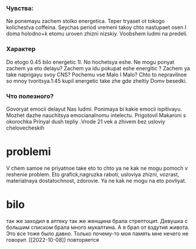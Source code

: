 
### Чувства:
Ne ponemayu zachem stolko energetica. Teper tryaset ot tokogo kolichestva coffeina. 
Seychas period vremeni takoy chto nastupaet osen I doma holodno+k etomu uroven zhizni nizskiy. Voobshem ludmi na predeli. 
### Xарактер
Do etogo 0.45 bilo energetic 1l. No hochetsya eshe. Ne mogu ponyat zachem ya eto delayu? Zachem ya idu pokupat eshe energitic ? Zachem ya take naprigayu svoy CNS? Pochemu vse Malo I Malo? 
Chto to nepravilnoe so mnoy tvoritsya.1:45 kupil energetic take zhe gde zheltiy Domv besedki. 
### Что полезного?
Govoryat emocii delayut Nas ludmi. Ponimaya bi kakie emocii ispitivayu. Mozhet dazhe nauchitsya emocianalnomu intelectu. 
Prigotovil  Makaroni s okorochka  Prinyal dush tepliy .Vrode 21 vek a zhivem bez usloviy chelovecheskih
# problemi
V chem samoe ne priyatnoe take eto to chto ya ne kak ne mogu pomoch v reshenie problem. Eto grafick,nagruzka raboti, usloviya zhizni, vozrast, materialnaya dostatochnost, zdorovie. Ya ne kak ne mogu na eto povliyat. 
# bilo
так же заходил в аптеку так же женщина брала стрептоцит. Девушка с большим списком брала  много мукалтина. А я брал от вздутия живота. Это все тоже было давно. Только почему-то моя память мне нечего не говорит.
[[2022-10-08]] повторяется